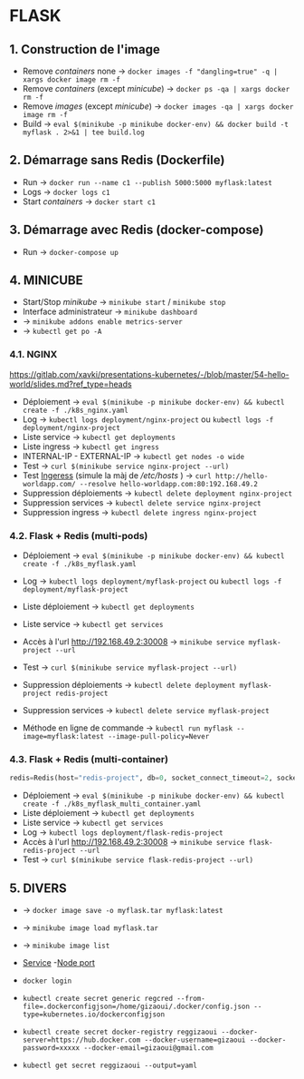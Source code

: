 # FLASK


## 1. Construction de l'image
- Remove *containers* none -> `docker images -f "dangling=true" -q | xargs docker image rm -f`
- Remove *containers* (except *minicube*) -> `docker ps -qa | xargs docker rm -f`
- Remove *images* (except *minicube*) -> `docker images -qa | xargs docker image rm -f`
- Build -> `eval $(minikube -p minikube docker-env) && docker build -t myflask . 2>&1 | tee build.log`

## 2. Démarrage sans Redis (Dockerfile)

- Run -> `docker run --name c1 --publish 5000:5000 myflask:latest`
- Logs -> `docker logs c1`
- Start *containers* -> `docker start c1`

## 3. Démarrage avec Redis (docker-compose)

- Run -> `docker-compose up`


## 4. MINICUBE

- Start/Stop *minikube* -> `minikube start` / `minikube stop`
- Interface administrateur -> `minikube dashboard`
- -> `minikube addons enable metrics-server`
- -> `kubectl get po -A`


### 4.1. NGINX

https://gitlab.com/xavki/presentations-kubernetes/-/blob/master/54-hello-world/slides.md?ref_type=heads

- Déploiement -> `eval $(minikube -p minikube docker-env) && kubectl create -f ./k8s_nginx.yaml`
- Log -> `kubectl logs deployment/nginx-project` ou `kubectl logs -f deployment/nginx-project`
- Liste service -> `kubectl get deployments`
- Liste ingress -> `kubectl get ingress`
- INTERNAL-IP - EXTERNAL-IP -> `kubectl get nodes -o wide`
- Test -> `curl $(minikube service nginx-project --url)`
- Test [Ingeress](https://blog.knoldus.com/how-to-create-ingress-rules-in-kubernetes-using-minikube/#what-is-ingress) (simule la màj de */etc/hosts* ) -> `curl http://hello-worldapp.com/ --resolve hello-worldapp.com:80:192.168.49.2`
- Suppression déploiements -> `kubectl delete deployment nginx-project`
- Suppression services -> `kubectl delete service nginx-project`
- Suppression ingress -> `kubectl delete ingress nginx-project`



### 4.2. Flask + Redis (multi-pods)

- Déploiement -> `eval $(minikube -p minikube docker-env) && kubectl create -f ./k8s_myflask.yaml`
- Log -> `kubectl logs deployment/myflask-project` ou `kubectl logs -f deployment/myflask-project`
- Liste déploiement -> `kubectl get deployments`
- Liste service -> `kubectl get services`
- Accès à l'url http://192.168.49.2:30008 -> `minikube service myflask-project --url` 
- Test -> `curl $(minikube service myflask-project --url)`
- Suppression déploiements -> `kubectl delete deployment myflask-project redis-project`
- Suppression services -> `kubectl delete service myflask-project`

- Méthode en ligne de commande -> `kubectl run myflask --image=myflask:latest --image-pull-policy=Never`


### 4.3. Flask + Redis (multi-container)

```python
redis=Redis(host="redis-project", db=0, socket_connect_timeout=2, socket_timeout=2)
```

- Déploiement -> `eval $(minikube -p minikube docker-env) && kubectl create -f ./k8s_myflask_multi_container.yaml`
- Liste déploiement -> `kubectl get deployments`
- Liste service -> `kubectl get services`
- Log -> `kubectl logs deployment/flask-redis-project` 
- Accès à l'url http://192.168.49.2:30008 -> `minikube service flask-redis-project --url` 
- Test -> `curl $(minikube service flask-redis-project --url)`


  
## 5. DIVERS

- -> `docker image save -o myflask.tar myflask:latest`
- -> `minikube image load myflask.tar`
- -> `minikube image list`


- [Service](https://kubernetes.io/docs/concepts/services-networking/service/)
    -[Node port](https://kubernetes.io/docs/concepts/services-networking/service/#type-nodeport)

- `docker login`
- `kubectl create secret generic regcred --from-file=.dockerconfigjson=/home/gizaoui/.docker/config.json --type=kubernetes.io/dockerconfigjson`
- `kubectl create secret docker-registry reggizaoui --docker-server=https://hub.docker.com --docker-username=gizaoui --docker-password=xxxxx --docker-email=gizaoui@gmail.com`
- `kubectl get secret reggizaoui --output=yaml`

